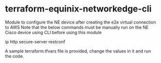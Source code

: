 # terraform-equinix-networkedge-cli

Module to configure the NE device after creating the e2e virtual connection to AWS 
Note that the below commands must be manually run on the NE Cisco device using CLI before using this module 

ip http secure-server
restconf

A sample terraform.tfvars file is provided, change the values in it and run the code.
